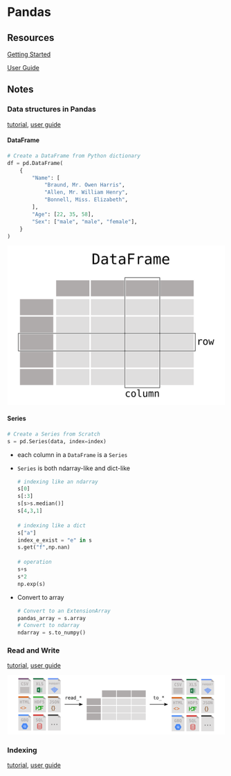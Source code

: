 # Pandas

## Resources

[Getting Started](https://pandas.pydata.org/docs/getting_started/index.html#getting-started)

[User Guide](https://pandas.pydata.org/docs/user_guide/index.html#user-guide)

## Notes

### Data structures in Pandas

[tutorial](https://pandas.pydata.org/docs/getting_started/intro_tutorials/01_table_oriented.html#min-tut-01-tableoriented), [user guide](https://pandas.pydata.org/docs/user_guide/dsintro.html#dsintro)

#### DataFrame

```python
# Create a DataFrame from Python dictionary
df = pd.DataFrame(
    {
        "Name": [
            "Braund, Mr. Owen Harris",
            "Allen, Mr. William Henry",
            "Bonnell, Miss. Elizabeth",
        ],
        "Age": [22, 35, 58],
        "Sex": ["male", "male", "female"],
    }
)
```

![Dataframe](imgs/01_table_dataframe.svg)

#### Series

```python
# Create a Series from Scratch
s = pd.Series(data, index=index)
```

- each column in a ```DataFrame``` is a ```Series```

- ```Series``` is both ndarray-like and dict-like

  ```python
  # indexing like an ndarray
  s[0]
  s[:3]
  s[s>s.median()]
  s[4,3,1]
  
  # indexing like a dict
  s["a"]
  index_e_exist = "e" in s
  s.get("f",np.nan)
  
  # operation
  s+s
  s*2
  np.exp(s)
  ```

- Convert to array

  ```python
  # Convert to an ExtensionArray
  pandas_array = s.array
  # Convert to ndarray
  ndarray = s.to_numpy()
  ```

### Read and Write

[tutorial](https://pandas.pydata.org/docs/getting_started/intro_tutorials/02_read_write.html#min-tut-02-read-write), [user guide](https://pandas.pydata.org/docs/user_guide/io.html#io)

![](imgs/02_io_readwrite.svg)

### Indexing

[tutorial](https://pandas.pydata.org/docs/getting_started/intro_tutorials/03_subset_data.html#min-tut-03-subset), [user guide](https://pandas.pydata.org/docs/user_guide/indexing.html#indexing)

